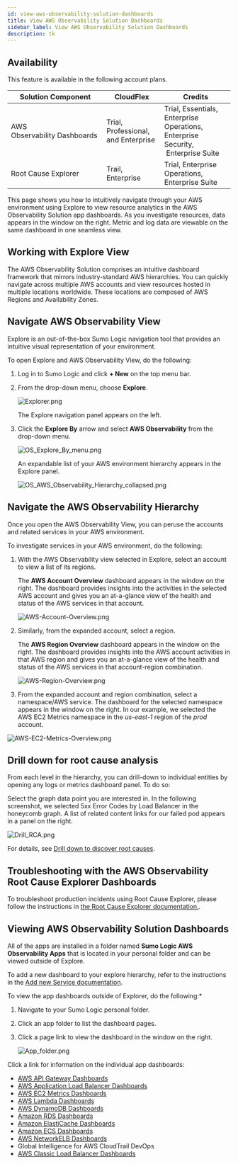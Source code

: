 ```yaml
---
id: view-aws-observability-solution-dashboards
title: View AWS Observability Solution Dashboards
sidebar_label: View AWS Observability Solution Dashboards
description: tk
---
```


## Availability

This feature is available in the following account plans.

| Solution Component | CloudFlex | Credits |
|--|--|--|
| AWS Observability Dashboards | Trial, Professional, and Enterprise | Trial, Essentials, Enterprise Operations, Enterprise Security,  Enterprise Suite |
| Root Cause Explorer | Trail, Enterprise | Trial, Enterprise Operations, Enterprise Suite |

This page shows you how to intuitively navigate through your AWS environment using Explore to view resource analytics in the AWS Observability Solution app dashboards. As you investigate resources, data appears in the window on the right. Metric and log data are viewable on the same dashboard in one seamless view.

## Working with Explore View

The AWS Observability Solution comprises an intuitive dashboard framework that mirrors industry-standard AWS hierarchies. You can quickly navigate across multiple AWS accounts and view resources hosted in multiple locations worldwide. These locations are composed of AWS Regions and Availability Zones. 

## Navigate AWS Observability View

Explore is an out-of-the-box Sumo Logic navigation tool that provides an intuitive visual representation of your environment.

To open Explore and AWS Observability View, do the following:

1. Log in to Sumo Logic and click **+ New** on the top menu bar.
1. From the drop-down menu, choose **Explore**. 

    ![Explorer.png](/img/observability/Explorer.png)

    The Explore navigation panel appears on the left.

1. Click the **Explore By** arrow and select **AWS Observability** from
    the drop-down menu.

    ![OS_Explore_By_menu.png](/img/observability/OS_Explore_By_menu.png)

    An expandable list of your AWS environment hierarchy appears in the
    Explore panel.

    ![OS_AWS_Observability_Hierarchy_collapsed.png](/img/observability/OS_AWS_Observability_Hierarchy_collapsed.png)

## Navigate the AWS Observability Hierarchy

Once you open the AWS Observability View, you can peruse the accounts and related services in your AWS environment. 

To investigate services in your AWS environment, do the following:

1. With the AWS Observability view selected in Explore, select an account to view a list of its regions.

    The **AWS Account Overview** dashboard appears in the window on the right. The dashboard provides insights into the activities in the selected AWS account and gives you an at-a-glance view of the health and status of the AWS services in that account.

    ![AWS-Account-Overview.png](/img/observability/AWS-Account-Overview.png)

1. Similarly, from the expanded account, select a region.  

    The **AWS Region Overview** dashboard appears in the window on the right. The dashboard provides insights into the AWS account activities in that AWS region and gives you an at-a-glance view of the health and status of the AWS services in that account-region combination.  

    ![AWS-Region-Overview.png](/img/observability/AWS-Region-Overview.png)

1. From the expanded account and region combination, select a namespace/AWS service. The dashboard for the selected namespace appears in the window on the right. In our example, we selected the AWS EC2 Metrics namespace in the *us-east-1* region of the *prod* account.

![AWS-EC2-Metrics-Overview.png](/img/observability/AWS-EC2-Metrics-Overview.png)

## Drill down for root cause analysis

From each level in the hierarchy, you can drill-down to individual entities by opening any logs or metrics dashboard panel. To do so:

Select the graph data point you are interested in. In the following screenshot, we selected 5xx Error Codes by Load Balancer in the honeycomb graph. A list of related content links for our failed pod appears in a panel on the right.

![Drill_RCA.png](/img/observability/Drill_RCA.png)

For details, see [Drill down to discover root causes](../../../dashboards-new/drill-down-to-discover-root-causes.md).

## Troubleshooting with the AWS Observability Root Cause Explorer Dashboards

To troubleshoot production incidents using Root Cause Explorer, please follow the instructions in [the Root Cause Explorer documentation.](../../root-cause-explorer.md). 

## Viewing AWS Observability Solution Dashboards

All of the apps are installed in a folder named **Sumo Logic AWS Observability Apps** that is located in your personal folder and can be viewed outside of Explore.

To add a new dashboard to your explore hierarchy, refer to the instructions in the [Add new Service documentation](../other-configurations-tools/add-new-aws-service.md).

To view the app dashboards outside of Explorer, do the following:*

1. Navigate to your Sumo Logic personal folder. 
1. Click an app folder to list the dashboard pages.
1. Click a page link to view the dashboard in the window on the right.   

    ![App_folder.png](/img/observability/add-new-service.jpeg)

Click a link for information on the individual app dashboards:

* [AWS API Gateway Dashboards](../aws-observability-apps/aws-api-gateway.md)
* [AWS Application Load Balancer Dashboards](../aws-observability-apps/aws-application-load-balancer.md)
* [AWS EC2 Metrics Dashboards](../aws-observability-apps/aws-ec2-metrics.md)
* [AWS Lambda Dashboards](../aws-observability-apps/aws-lambda.md)
* [AWS DynamoDB Dashboards](../aws-observability-apps/aws-dynamodb.md)
* [Amazon RDS Dashboards](../aws-observability-apps/aws-rds-metrics.md)
* [Amazon ElastiCache Dashboards](../aws-observability-apps/amazon-elasticache.md)
* [Amazon ECS Dashboards](../aws-observability-apps/amazon-ecs.md)
* [AWS NetworkELB Dashboards](../aws-observability-apps/aws-network-load-balancer.md)
* Global Intelligence for AWS CloudTrail DevOps
* [AWS Classic Load Balancer Dashboards](../aws-observability-apps/aws-classic-load-balancer.md)
